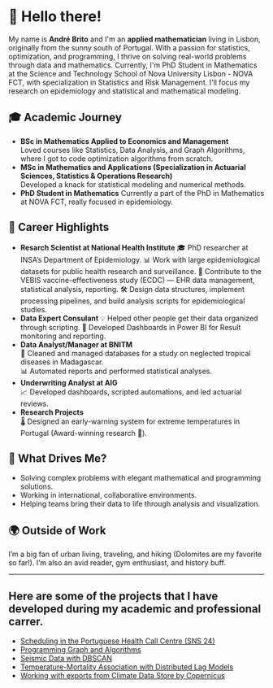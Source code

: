 # 👋 Hello there!

My name is **André Brito** and I'm an **applied mathematician** living in Lisbon, originally from the sunny south of Portugal. With a passion for statistics, optimization, and programming, I thrive on solving real-world problems through data and mathematics. Currently, I'm PhD Student in Mathematics at the Science and Technology School of Nova University Lisbon - NOVA FCT, with specialization in Statistics and Risk Management. I'll focus my research on epidemiology and statistical and mathematical modeling.

## 🎓 Academic Journey
- **BSc in Mathematics Applied to Economics and Management**  
  Loved courses like Statistics, Data Analysis, and Graph Algorithms, where I got to code optimization algorithms from scratch.  
- **MSc in Mathematics and Applications (Specialization in Actuarial Sciences, Statistics & Operations Research)**  
  Developed a knack for statistical modeling and numerical methods.
- **PhD Student in Mathematics**
  Currently a part of the PhD in Mathematics at NOVA FCT, really focused in epidemiology.

## 🧪 Career Highlights
- **Resarch Scientist at National Health Institute**
  🎓 PhD researcher at INSA’s Department of Epidemiology.
  📊 Work with large epidemiological datasets for public health research and surveillance.
  💉 Contribute to the VEBIS vaccine-effectiveness study (ECDC) — EHR data management, statistical analysis, reporting.
  🛠️ Design data structures, implement processing pipelines, and build analysis scripts for epidemiological studies.
- **Data Expert Consulant**
  💡 Helped other people get their data organized through scripting.
  🎯 Developed Dashboards in Power BI for Result monitoring and reporting.
- **Data Analyst/Manager at BNITM**  
  🦠 Cleaned and managed databases for a study on neglected tropical diseases in Madagascar.  
  📊 Automated reports and performed statistical analyses.  
- **Underwriting Analyst at AIG**  
  📈 Developed dashboards, scripted automations, and led actuarial reviews.  
- **Research Projects**  
  🌡 Designed an early-warning system for extreme temperatures in Portugal (Award-winning research 🎉).

## 🌟 What Drives Me?
- Solving complex problems with elegant mathematical and programming solutions.  
- Working in international, collaborative environments.  
- Helping teams bring their data to life through analysis and visualization.

## 🌍 Outside of Work
I’m a big fan of urban living, traveling, and hiking (Dolomites are my favorite so far!). I’m also an avid reader, gym enthusiast, and history buff.

---

## Here are some of the projects that I have developed during my academic and professional carrer.

  - [Scheduling in the Portuguese Health Call Centre (SNS 24)](https://github.com/andrebrito0/Scheduling-in-a-Health-Call-Centre)
  - [Programming Graph and Algorithms](https://github.com/andrebrito0/graphs_and_algorithms/tree/main)
  - [Seismic Data with DBSCAN](https://github.com/andrebrito0/dbscan_seismic_data)
  - [Temperature-Mortality Association with Distributed Lag Models](https://github.com/andrebrito0/dlm)
  - [Working with exports from Climate Data Store by Copernicus](https://github.com/andrebrito0/climate_data_store)



